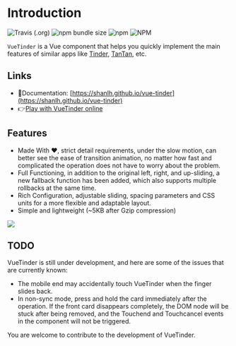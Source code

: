 # Introduction

![Travis (.org)](https://img.shields.io/travis/shanlh/vue-tinder)
![npm bundle size](https://img.shields.io/bundlephobia/minzip/vue-tinder)
![npm](https://img.shields.io/npm/dm/vue-tinder)
![NPM](https://img.shields.io/npm/l/vue-tinder)

`VueTinder` is a Vue component that helps you quickly implement the main features of similar apps like [Tinder](https://tinder.com), [TanTan](https://tantanapp.com/), etc.

## Links

* 📘Documentation: [https://shanlh.github.io/vue-tinder](https://shanlh.github.io/vue-tinder)
* 👉[Play with VueTinder online](https://codesandbox.io/embed/vue-tinder-preview-by7qi)

## Features

- Made With ❤️, strict detail requirements, under the slow motion, can better see the ease of transition animation, no matter how fast and complicated the operation does not have to worry about the problem.
- Full Functioning, in addition to the original left, right, and up-sliding, a new fallback function has been added, which also supports multiple rollbacks at the same time.
- Rich Configuration, adjustable sliding, spacing parameters and CSS units for a more flexible and adaptable layout.
- Simple and lightweight (~5KB after Gzip compression)

![](https://raw.githubusercontent.com/shanlh/vue-tinder/master/public/preview.gif)

## TODO

VueTinder is still under development, and here are some of the issues that are currently known:

- The mobile end may accidentally touch VueTinder when the finger slides back.
- In non-sync mode, press and hold the card immediately after the operation. If the front card disappears completely, the DOM node will be stuck after being removed, and the Touchend and Touchcancel events in the component will not be triggered.

You are welcome to contribute to the development of VueTinder.

